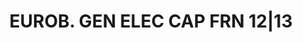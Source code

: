 ---
layout: asset
title: EUROB. GEN ELEC CAP FRN 12|13                               
isin: XS0346322943
---